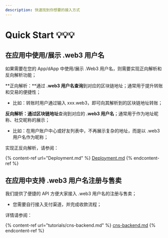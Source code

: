 ```yaml
---
description: 快速找到你想要的接入方式
---
```


# Quick Start 💡💡💡

## 在应用中使用/展示 .web3 用户名

如果需要在您的 App/dApp 中使用/展示 .Web3 用户名，则需要实现正向解析和反向解析功能；

**正向解析：**通过 **.web3 用户名查询**到对应的区块链地址；通常用于提升转账和交易的便捷性；

* 比如：转账时用户通过输入 xxx.web3，即可向其解析到的区块链地址转账；

**反向解析：**通过**区块链地址**查询到对应的 **.web3 用户名**；通常用于作为地址昵称、社交昵称的展示；

* 比如：在用户账户中心或好友列表中，不再展示复杂的地址，而是以 .web3 用户名作为昵称；

实现正反向解析，请参阅：

{% content-ref url="Deployment.md" %}
[Deployment.md](Deployment.md)
{% endcontent-ref %}



## 在应用中支持 .web3 用户名注册与售卖

我们提供了便捷的 API 方便大家接入 .web3 用户名的注册与售卖；

* 您需要自行接入支付渠道，并完成收款流程；

详情请参阅：

{% content-ref url="tutorials/cns-backend.md" %}
[cns-backend.md](tutorials/cns-backend.md)
{% endcontent-ref %}





